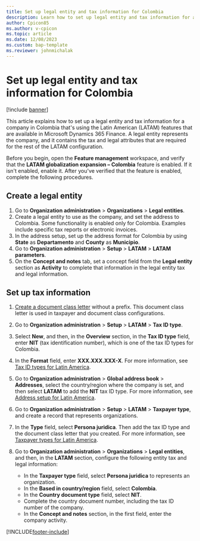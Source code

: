 ```yaml
---
title: Set up legal entity and tax information for Colombia
description: Learn how to set up legal entity and tax information for a company in Colombia, including a step-by-step process for creating a legal entity.
author: Cpicon85
ms.author: v-cpicon
ms.topic: article
ms.date: 12/08/2023
ms.custom: bap-template
ms.reviewer: johnmichalak
---
```


# Set up legal entity and tax information for Colombia

[!include [banner](../../includes/banner.md)]

This article explains how to set up a legal entity and tax information for a company in Colombia that's using the Latin American (LATAM) features that are available in Microsoft Dynamics 365 Finance. A legal entity represents the company, and it contains the tax and legal attributes that are required for the rest of the LATAM configuration.

Before you begin, open the **Feature management** workspace, and verify that the **LATAM globalization expansion – Colombia** feature is enabled. If it isn't enabled, enable it. After you've verified that the feature is enabled, complete the following procedures.

## Create a legal entity

1. Go to **Organization administration** \> **Organizations** \> **Legal entities**.
2. Create a legal entity to use as the company, and set the address to Colombia. Some functionality is enabled only for Colombia. Examples include specific tax reports or electronic invoices.
3. In the address setup, set up the address format for Colombia by using **State** as **Departamento** and **County** as **Municipio**.
4. Go to **Organization administration** \> **Setup** \> **LATAM** \> **LATAM parameters**.
5. On the **Concept and notes** tab, set a concept field from the **Legal entity** section as **Activity** to complete that information in the legal entity tax and legal information.

## Set up tax information

1. [Create a document class letter](ltm-core-document-class-letter.md) without a prefix. This document class letter is used in taxpayer and document class configurations.
2. Go to **Organization administration** \> **Setup** \> **LATAM** \> **Tax ID type**.
3. Select **New**, and then, in the **Overview** section, in the **Tax ID type** field, enter **NIT** (tax identification number), which is one of the tax ID types for Colombia.
4. In the **Format** field, enter **XXX.XXX.XXX-X**. For more information, see [Tax ID types for Latin America](ltm-core-tax-id-type.md).
5. Go to **Organization administration** \> **Global address book** \> **Addresses**, select the country/region where the company is set, and then select **LATAM** to add the **NIT** tax ID type. For more information, see [Address setup for Latin America](ltm-core-address-setup.md).
6. Go to **Organization administration** \> **Setup** \> **LATAM** \> **Taxpayer type**, and create a record that represents organizations.
7. In the **Type** field, select **Persona juridica**. Then add the tax ID type and the document class letter that you created. For more information, see [Taxpayer types for Latin America](ltm-core-taxpayer-type.md).
7. Go to **Organization administration** \> **Organizations** \> **Legal entities**, and then, in the **LATAM** section, configure the following entity tax and legal information:

    - In the **Taxpayer type** field, select **Persona juridica** to represents an organization.
    - In the **Based in country/region** field, select **Colombia**.
    - In the **Country document type** field, select **NIT**.
    - Complete the country document number, including the tax ID number of the company.
    - In the **Concept and notes** section, in the first field, enter the company activity.

[!INCLUDE[footer-include](../../../includes/footer-banner.md)]
